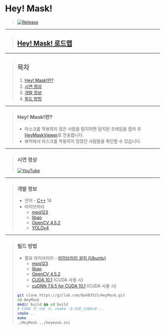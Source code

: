 # **Hey! Mask!**

> [![Release](https://img.shields.io/badge/Release-v1.0-2F9D27?style=for-the-badge&logo=GitLab&logoColor=white)](https://gitlab.com/BanB3515/HeyMask/-/releases)

---

> ## **[Hey! Mask! 로드맵](https://www.notion.so/banb/Hey-Mask-3148ffa35f3a4d53a6f3d350dcce538d)**

---

> ## **목차**
>
> 1. [Hey! Mask!란?](#Hey-Mask란)
> 2. [시연 영상](#시연-영상)
> 3. [개발 정보](#개발-정보)
> 4. [빌드 방법](#빌드-방법)

---

> ### **Hey! Mask!란?**
>
> -   마스크를 착용하지 않은 사람을 탐지하면 탐지된 프레임을 캡처 후 [HeyMaskViewer](https://github.com/banb3515/HeyMaskViewer)로 전송합니다.
> -   뷰어에서 마스크를 착용하지 않았던 사람들을 확인할 수 있습니다.

---

> ### **시연 영상**
>
> [![YouTube](https://img.youtube.com/vi/MhC4nj6zl-4/0.jpg)](https://www.youtube.com/watch?v=MhC4nj6zl-4)

---

> ### **개발 정보**
>
> -   언어 - [C++](https://isocpp.org/) 14
> -   라이브러리
>     -   [mpg123](https://www.mpg123.de/)
>     -   [libao](https://www.xiph.org/ao/)
>     -   [OpenCV 4.5.2](https://opencv.org/releases/)
>     -   [YOLOv4](https://github.com/AlexeyAB/darknet)

---

> ### **빌드 방법**
>
> -   필요 라이브러리 - [라이브러리 설치 (Ubuntu)](https://www.notion.so/Hey-Mask-3148ffa35f3a4d53a6f3d350dcce538d#67e2f52458144e38b6299406e1047475)
>     -   [mpg123](https://www.mpg123.de/)
>     -   [libao](https://www.xiph.org/ao/)
>     -   [OpenCV 4.5.2](https://opencv.org/releases/)
>     -   [CUDA 10.1](https://developer.nvidia.com/cuda-toolkit-archive) (CUDA 사용 시)
>     -   [cuDNN 7.6.5 for CUDA 10.1](https://developer.nvidia.com/cudnn) (CUDA 사용 시)
>
> ```bash
> git clone https://gitlab.com/BanB3515/HeyMask.git
> cd HeyMask
> mkdir build && cd build
> # CUDA 미 사용 시, cmake -D USE_CUDA=0 ..
> cmake ..
> make
> ./HeyMask ../heymask.ini
> ```
